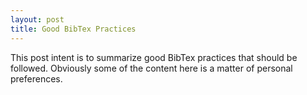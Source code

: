 ```yaml
---
layout: post
title: Good BibTex Practices
---
```


This post intent is to summarize good BibTex practices that should be
followed. Obviously some of the content here is a matter of personal
preferences.
